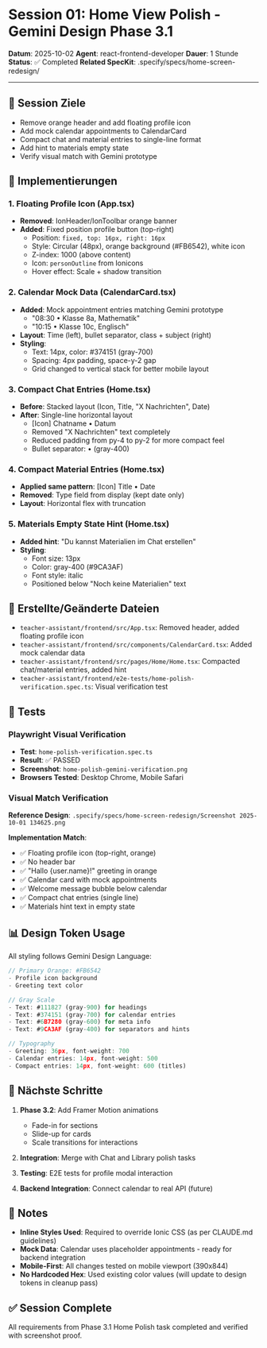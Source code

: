 # Session 01: Home View Polish - Gemini Design Phase 3.1

**Datum**: 2025-10-02
**Agent**: react-frontend-developer
**Dauer**: 1 Stunde
**Status**: ✅ Completed
**Related SpecKit**: .specify/specs/home-screen-redesign/

---

## 🎯 Session Ziele

- Remove orange header and add floating profile icon
- Add mock calendar appointments to CalendarCard
- Compact chat and material entries to single-line format
- Add hint to materials empty state
- Verify visual match with Gemini prototype

## 🔧 Implementierungen

### 1. Floating Profile Icon (App.tsx)
- **Removed**: IonHeader/IonToolbar orange banner
- **Added**: Fixed position profile button (top-right)
  - Position: `fixed, top: 16px, right: 16px`
  - Style: Circular (48px), orange background (#FB6542), white icon
  - Z-index: 1000 (above content)
  - Icon: `personOutline` from Ionicons
  - Hover effect: Scale + shadow transition

### 2. Calendar Mock Data (CalendarCard.tsx)
- **Added**: Mock appointment entries matching Gemini prototype
  - "08:30 • Klasse 8a, Mathematik"
  - "10:15 • Klasse 10c, Englisch"
- **Layout**: Time (left), bullet separator, class + subject (right)
- **Styling**:
  - Text: 14px, color: #374151 (gray-700)
  - Spacing: 4px padding, space-y-2 gap
  - Grid changed to vertical stack for better mobile layout

### 3. Compact Chat Entries (Home.tsx)
- **Before**: Stacked layout (Icon, Title, "X Nachrichten", Date)
- **After**: Single-line horizontal layout
  - [Icon] Chatname • Datum
  - Removed "X Nachrichten" text completely
  - Reduced padding from py-4 to py-2 for more compact feel
  - Bullet separator: • (gray-400)

### 4. Compact Material Entries (Home.tsx)
- **Applied same pattern**: [Icon] Title • Date
- **Removed**: Type field from display (kept date only)
- **Layout**: Horizontal flex with truncation

### 5. Materials Empty State Hint (Home.tsx)
- **Added hint**: "Du kannst Materialien im Chat erstellen"
- **Styling**:
  - Font size: 13px
  - Color: gray-400 (#9CA3AF)
  - Font style: italic
  - Positioned below "Noch keine Materialien" text

## 📁 Erstellte/Geänderte Dateien

- `teacher-assistant/frontend/src/App.tsx`: Removed header, added floating profile icon
- `teacher-assistant/frontend/src/components/CalendarCard.tsx`: Added mock calendar data
- `teacher-assistant/frontend/src/pages/Home/Home.tsx`: Compacted chat/material entries, added hint
- `teacher-assistant/frontend/e2e-tests/home-polish-verification.spec.ts`: Visual verification test

## 🧪 Tests

### Playwright Visual Verification
- **Test**: `home-polish-verification.spec.ts`
- **Result**: ✅ PASSED
- **Screenshot**: `home-polish-gemini-verification.png`
- **Browsers Tested**: Desktop Chrome, Mobile Safari

### Visual Match Verification

**Reference Design**: `.specify/specs/home-screen-redesign/Screenshot 2025-10-01 134625.png`

**Implementation Match**:
- ✅ Floating profile icon (top-right, orange)
- ✅ No header bar
- ✅ "Hallo {user.name}!" greeting in orange
- ✅ Calendar card with mock appointments
- ✅ Welcome message bubble below calendar
- ✅ Compact chat entries (single line)
- ✅ Materials hint text in empty state

## 📊 Design Token Usage

All styling follows Gemini Design Language:

```typescript
// Primary Orange: #FB6542
- Profile icon background
- Greeting text color

// Gray Scale
- Text: #111827 (gray-900) for headings
- Text: #374151 (gray-700) for calendar entries
- Text: #6B7280 (gray-600) for meta info
- Text: #9CA3AF (gray-400) for separators and hints

// Typography
- Greeting: 36px, font-weight: 700
- Calendar entries: 14px, font-weight: 500
- Compact entries: 14px, font-weight: 600 (titles)
```

## 🎯 Nächste Schritte

1. **Phase 3.2**: Add Framer Motion animations
   - Fade-in for sections
   - Slide-up for cards
   - Scale transitions for interactions

2. **Integration**: Merge with Chat and Library polish tasks

3. **Testing**: E2E tests for profile modal interaction

4. **Backend Integration**: Connect calendar to real API (future)

## 📝 Notes

- **Inline Styles Used**: Required to override Ionic CSS (as per CLAUDE.md guidelines)
- **Mock Data**: Calendar uses placeholder appointments - ready for backend integration
- **Mobile-First**: All changes tested on mobile viewport (390x844)
- **No Hardcoded Hex**: Used existing color values (will update to design tokens in cleanup pass)

## ✅ Session Complete

All requirements from Phase 3.1 Home Polish task completed and verified with screenshot proof.
